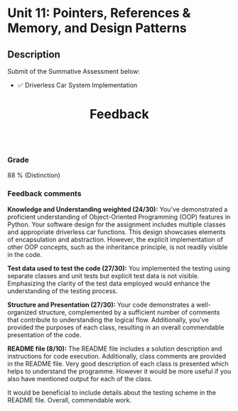 # Unit 11: Pointers, References & Memory, and Design Patterns

## Description

Submit of the Summative Assessment below:
- ✅ Driverless Car System Implementation



<h1 align = "center"> Feedback </h1>

</br>
</br>

### Grade

88 % (Distinction)

### Feedback comments

**Knowledge and Understanding weighted (24/30):** You've demonstrated a proficient understanding of Object-Oriented Programming (OOP) features in Python. Your software design for the assignment includes multiple classes and appropriate driverless car functions. This design showcases elements of encapsulation and abstraction. However, the explicit implementation of other OOP concepts, such as the inheritance principle, is not readily visible in the code.

**Test data used to test the code (27/30):** You implemented the testing using separate classes and unit tests but explicit test data is not visible. Emphasizing the clarity of the test data employed would enhance the understanding of the testing process.

**Structure and Presentation (27/30):** Your code demonstrates a well-organized structure, complemented by a sufficient number of comments that contribute to understanding the logical flow. Additionally, you've provided the purposes of each class, resulting in an overall commendable presentation of the code.

**README file (8/10):** The README file includes a solution description and instructions for code execution. Additionally, class comments are provided in the README file. Very good description of each class is presented which helps to understand the programme. However it would be more useful if you also have mentioned output for each of the class.

It would be beneficial to include details about the testing scheme in the README file. Overall, commendable work. 
